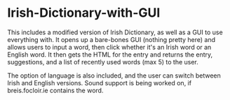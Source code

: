 Irish-Dictionary-with-GUI
=========================

This includes a modified version of Irish Dictionary, as well as a GUI to use everything with. It opens up a bare-bones
GUI (nothing pretty here) and allows users to input a word, then click whether it's an Irish word or an English word.
It then gets the HTML for the entry and returns the entry, suggestions, and a list of recently used words (max 5) to
the user. 

The option of language is also included, and the user can switch between Irish and English versions. Sound support is being worked on, if breis.focloir.ie contains the word.
